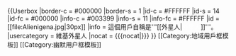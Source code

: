 {{Userbox
  |border-c = #000000
  |border-s = 1
  |id-c     = #FFFFFF
  |id-s     = 14
  |id-fc    = #000000
  |info-c   = #003399
  |info-s   = 11
  |info-fc  = #FFFFFF
  |id       = [[file:Alienigena.jpg|30px]]
  |info     = 這個用戶自稱是'''[[外星人|<span style="color:white;">外星人</span>]]'''。
  |usercategory = 維基外星人
  |nocat    = {{{nocat|}}}
}}<noinclude>
[[Category:地域用戶框模板]]
[[Category:幽默用户框模板]]
</noinclude>
